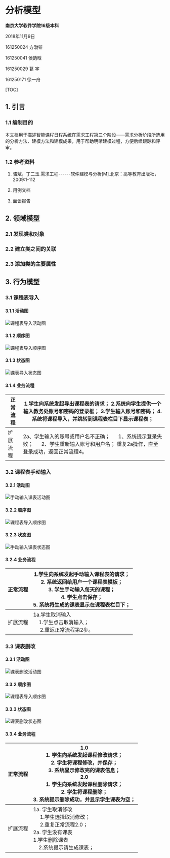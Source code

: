 # 分析模型



**南京大学软件学院16级本科**

2018年11月9日



161250024 方渤镕

161250041 侯韵晗

161250029 葛    宇

161250171 徐一舟

[TOC]

## 1. 引言

### 1.1 编制目的

​	本文档用于描述智能课程日程系统在需求工程第三个阶段——需求分析阶段所选用的分析方法、建模方法和建模成果，用于帮助明晰建模过程，方便后续跟踪和评审。

### 1.2 参考资料

1. 骆斌，丁二玉.需求工程------软件建模与分析[M].北京：高等教育出版社，2009:1-112

2. 用例文档

3. 面谈报告

## 2. 领域模型

### 2.1 发现类和对象

### 2.2 建立类之间的关联

### 2.3 添加类的主要属性

## 3. 行为模型

### 3.1 课程表导入

#### 3.1.1 活动图
![课程表导入活动图](./课程表导入活动图.png)

#### 3.1.2 顺序图
![课程表导入顺序图](./课程表导入顺序图.png)

#### 3.1.3 状态图
![课表导入状态图](./课表导入状态图.png)

#### 3.1.4 业务流程
| 正常流程 | 1.学生向系统发起导出课程表的请求；                                                                                                    2.系统向学生提供一个输入教务处账号和密码的登录框；                                                                                  3.学生输入账号和密码；                                                                                                                           4.系统将课程导入，并跳转到课程表栏目下显示课程表； |
| -------- | ------------------------------------------------------------ |
| 扩展流程 | 2a、学生输入的账号或用户名不正确；                                                                                                 1、系统提示登录失败；                                                                                                                           2、学生重新输入账号和用户名；                                                                                                               重复2a操作，直至登录成功，返回正常流程4。 |

### 3.2 课程表手动输入

#### 3.2.1 活动图
![手动输入课表活动图](./手动输入课表活动图.png)

#### 3.2.2 顺序图
![课程表导入顺序图](./课程表导入顺序图.png)

#### 3.2.3 状态图
![手动输入课表状态图](./手动输入课表状态图.png)

#### 3.2.4 业务流程
| 正常流程 | 1.学生向系统发起手动输入课程表的请求；</br>                                                                                            2. 系统返回给用户一个课程表模板；       </br>                                                                                                3.  学生手动输入每天的课程；             </br>                                                                                                    4.  学生点击保存；</br>                                                                                                                                     5.  系统将生成的课表显示在课程表栏目下；</br> |
| -------- | ------------------------------------------------------------ |
| 扩展流程 | 1a.学生取消输入   </br>                                                                                                                                     1.学生点击取消输入；  </br>                                                                                                                                  2.重返正常流程第2步。</br> |
### 3.3 课表删改

#### 3.3.1 活动图
![课表删改活动图](./课表删改活动图.png)

#### 3.3.2 顺序图
![课程表导入顺序图](./课程表导入顺序图.png)

#### 3.3.3 状态图
![课表删改状态图](./课表删改状态图.png)

#### 3.3.4 业务流程
| 正常流程 | 1.0                    </br>                                                                                                                                         1. 学生向系统发起课程修改请求； </br>                                                                                                         2. 学生将课程修改，并保存；       </br>                                                                                                          3.  系统显示修改完的课表信息；        </br>                                                                                                    2.0                                   </br>                                                                                                                            1. 学生向系统发起课程删除请求；</br>                                                                                                           2. 学生将课程删除；             </br>                                                                                                                                  3. 系统提示删除成功，并显示学生课表为空；</br> |
| -------- | ------------------------------------------------------------ |
| 扩展流程 | 1a.  学生取消修改      </br>                                                                                                                                  1.学生选择取消修改； </br>                                                                                                                                  2.重复正常流程2.0； </br>                                                                                                                              2a. 学生没有课表    </br>                                                                                                                                   1.学生删除课表     </br>                                                                                                                                     2.系统提示请生成课表；</br> |

